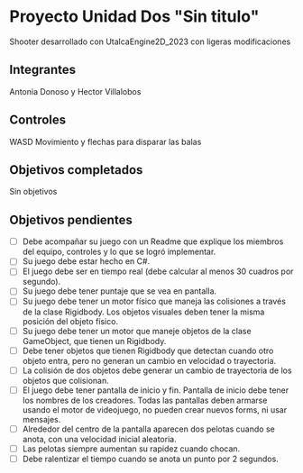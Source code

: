 # Proyecto Unidad Dos "Sin titulo"

Shooter desarrollado con UtalcaEngine2D_2023 con ligeras modificaciones

## Integrantes

Antonia Donoso y Hector Villalobos

## Controles

WASD Movimiento y flechas para disparar las balas

## Objetivos completados
Sin objetivos

## Objetivos pendientes
- [ ] Debe acompañar su juego con un Readme que explique los miembros del equipo, controles y lo que se logró implementar.
- [ ] Su juego debe estar hecho en C#.
- [ ] El juego debe ser en tiempo real (debe calcular al menos 30 cuadros por segundo).
- [ ] Su juego debe tener puntaje que se vea en pantalla.
- [ ] Su juego debe tener un motor físico que maneja las colisiones a través de la clase Rigidbody. Los objetos visuales deben tener la misma posición del objeto físico.
- [ ] Su juego debe tener un motor que maneje objetos de la clase GameObject, que tienen un Rigidbody.
- [ ] Debe tener objetos que tienen Rigidbody que detectan cuando otro objeto entra, pero no generan un cambio en velocidad o trayectoria.
- [ ] La colisión de dos objetos debe generar un cambio de trayectoria de los objetos que colisionan.
- [ ] El juego debe tener pantalla de inicio y fin. Pantalla de inicio debe tener los nombres de los creadores. Todas las pantallas deben armarse usando el motor de videojuego, no pueden crear nuevos forms, ni usar mensajes.
- [ ] Alrededor del centro de la pantalla aparecen dos pelotas cuando se anota, con una velocidad inicial aleatoria.
- [ ] Las pelotas siempre aumentan su rapidez cuando chocan.
- [ ] Debe ralentizar el tiempo cuando se anota un punto por 2 segundos.
